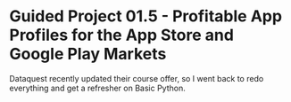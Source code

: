# Guided Project 01.5 - Profitable App Profiles for the App Store and Google Play Markets

Dataquest recently updated their course offer, so I went back to redo everything and get a refresher on Basic Python.

